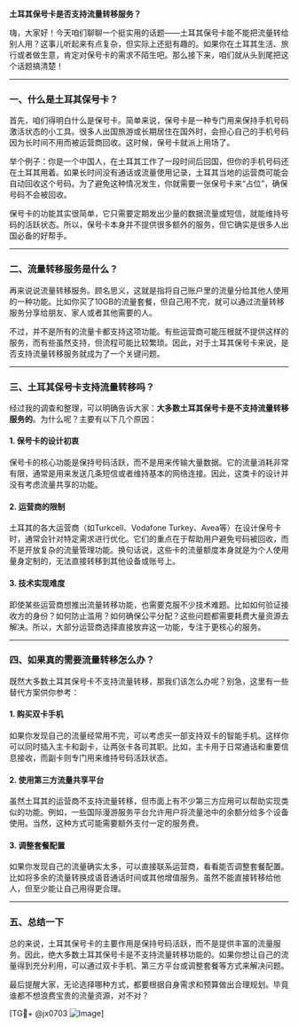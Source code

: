 **土耳其保号卡是否支持流量转移服务？**

嗨，大家好！今天咱们聊聊一个挺实用的话题——土耳其保号卡能不能把流量转给别人用？这事儿听起来有点复杂，但实际上还挺有趣的。如果你在土耳其生活、旅行或者做生意，肯定对保号卡的需求不陌生吧。那么接下来，咱们就从头到尾把这个话题搞清楚！

---

### 一、什么是土耳其保号卡？

首先，咱们得明白什么是保号卡。简单来说，保号卡是一种专门用来保持手机号码激活状态的小工具。很多人出国旅游或长期居住在国外时，会担心自己的手机号码因为长时间不用而被运营商回收。这时候，保号卡就派上用场了。

举个例子：你是一个中国人，在土耳其工作了一段时间后回国，但你的手机号码还在土耳其用着。如果长时间没有通话或流量使用记录，土耳其当地的运营商可能会自动回收这个号码。为了避免这种情况发生，你就需要一张保号卡来“占位”，确保号码不会被回收。

保号卡的功能其实很简单，它只需要定期发出少量的数据流量或短信，就能维持号码的活跃状态。所以，保号卡本身并不提供很多额外的服务，但它确实是很多人出国必备的好帮手。

---

### 二、流量转移服务是什么？

再来说说流量转移服务。顾名思义，这就是指将自己账户里的流量分给其他人使用的一种功能。比如你买了10GB的流量套餐，但自己用不完，就可以通过流量转移服务分享给朋友、家人或者其他需要的人。

不过，并不是所有的流量卡都支持这项功能。有些运营商可能压根就不提供这样的服务，而有些虽然支持，但流程可能比较繁琐。因此，对于土耳其保号卡来说，是否支持流量转移服务就成为了一个关键问题。

---

### 三、土耳其保号卡支持流量转移吗？

经过我的调查和整理，可以明确告诉大家：**大多数土耳其保号卡是不支持流量转移服务的**。为什么呢？主要有以下几个原因：

#### 1. **保号卡的设计初衷**
   保号卡的核心功能是保持号码活跃，而不是用来传输大量数据。它的流量消耗非常有限，通常是用来发送几条短信或者维持基本的网络连接。因此，这类卡的设计并没有考虑流量共享的功能。

#### 2. **运营商的限制**
   土耳其的各大运营商（如Turkcell、Vodafone Turkey、Avea等）在设计保号卡时，通常会针对特定需求进行优化。它们的重点在于帮助用户避免号码被回收，而不是开放复杂的流量管理功能。换句话说，这些卡的流量额度本身就是为个人使用量身定制的，无法直接转移到其他设备或账号上。

#### 3. **技术实现难度**
   即使某些运营商想推出流量转移功能，也需要克服不少技术难题。比如如何验证接收方的身份？如何防止滥用？如何确保公平分配？这些问题都需要耗费大量资源去解决。所以，大部分运营商选择直接放弃这一功能，专注于更核心的服务。

---

### 四、如果真的需要流量转移怎么办？

既然大多数土耳其保号卡不支持流量转移，那我们该怎么办呢？别急，这里有一些替代方案供你参考：

#### 1. **购买双卡手机**
   如果你发现自己的流量经常用不完，可以考虑买一部支持双卡的智能手机。这样你可以同时插入主卡和副卡，让两张卡各司其职。比如，主卡用于日常通话和重要信息接收，而副卡则专门用来维持号码活跃状态。

#### 2. **使用第三方流量共享平台**
   虽然土耳其的运营商不支持流量转移，但市面上有不少第三方应用可以帮助实现类似的功能。例如，一些国际漫游服务平台允许用户将流量池中的余额分给多个设备使用。当然，这种方式可能需要额外支付一定的服务费。

#### 3. **调整套餐配置**
   如果你发现自己的流量确实太多，可以直接联系运营商，看看能否调整套餐配置。比如将多余的流量转换成语音通话时间或其他增值服务。虽然不能直接转移给他人，但至少能让自己用得更合理。

---

### 五、总结一下

总的来说，土耳其保号卡的主要作用是保持号码活跃，而不是提供丰富的流量服务。因此，绝大多数土耳其保号卡是不支持流量转移功能的。如果你想让自己的流量得到充分利用，可以通过双卡手机、第三方平台或调整套餐等方式来解决问题。

最后提醒大家，无论选择哪种方式，都要根据自身需求和预算做出合理规划。毕竟谁都不想浪费宝贵的流量资源，对不对？

[TG💪+ @jx0703 ![Image](https://github.com/user-attachments/assets/dbca1d08-cadb-493c-b0ec-ad6f7a83f270)]